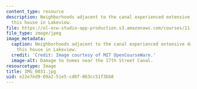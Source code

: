 ```yaml
---
content_type: resource
description: Neighborhoods adjacent to the canal experienced extensive damage, like
  this house in Lakeview.
file: https://ol-ocw-studio-app-production.s3.amazonaws.com/courses/11-945-katrina-practicum-spring-2006/e22e7ed909a251e5cd6f063cc51f3bb8_IMG_0031.jpg
file_type: image/jpeg
image_metadata:
  caption: Neighborhoods adjacent to the canal experienced extensive damage, like
    this house in Lakeview.
  credit: 'Credit: Image courtesy of MIT OpenCourseWare.'
  image-alt: Damage to homes near the 17th Street Canal.
resourcetype: Image
title: IMG_0031.jpg
uid: e22e7ed9-09a2-51e5-cd6f-063cc51f3bb8
---
```

